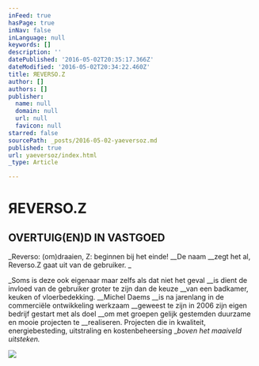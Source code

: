 ```yaml
---
inFeed: true
hasPage: true
inNav: false
inLanguage: null
keywords: []
description: ''
datePublished: '2016-05-02T20:35:17.366Z'
dateModified: '2016-05-02T20:34:22.460Z'
title: ЯEVERSO.Z
author: []
authors: []
publisher:
  name: null
  domain: null
  url: null
  favicon: null
starred: false
sourcePath: _posts/2016-05-02-yaeversoz.md
published: true
url: yaeversoz/index.html
_type: Article

---
```

# ЯEVERSO.Z

## OVERTUIG(EN)D IN VASTGOED

_Reverso: (om)draaien, Z: beginnen bij het einde! __De naam __zegt het al, Reverso.Z gaat uit van de gebruiker. _

_Soms is deze ook eigenaar maar zelfs als dat niet het geval __is dient de invloed van de gebruiker groter te zijn dan de keuze __van een badkamer, keuken of vloerbedekking. __Michel Daems __is na jarenlang in de commerciële ontwikkeling werkzaam __geweest te zijn in 2006 zijn eigen bedrijf gestart met als doel __om met groepen gelijk gestemden duurzame en mooie projecten te __realiseren. Projecten die in kwaliteit, energiebesteding, uitstraling en kostenbeheersing __boven het maaiveld uitsteken._

![](https://the-grid-user-content.s3-us-west-2.amazonaws.com/f08e4bc8-3c43-4a41-8232-92b5cafeae68.jpg)